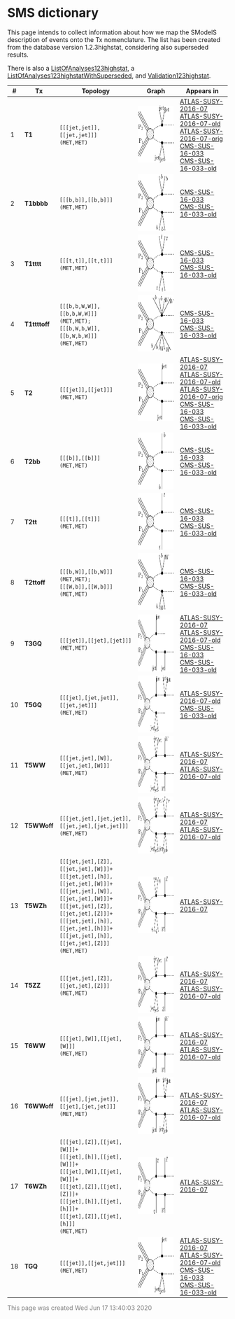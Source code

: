 

# SMS dictionary
This page intends to collect information about how we map the SModelS description of
events onto the Tx nomenclature. The list has been created from the database version 1.2.3highstat, considering also superseded results.

There is also a [ListOfAnalyses123highstat](https://smodels.github.io/docs/ListOfAnalyses123highstat), a [ListOfAnalyses123highstatWithSuperseded](https://smodels.github.io/docs/ListOfAnalyses123highstatWithSuperseded), and [Validation123highstat](Validation123highstat).

| **#** | **Tx** | **Topology** | **Graph** | **Appears in** |
| ----- | ------ | ------------ | --------- | -------------- |
| 1 | <a name="T1"></a>**T1**<br> | `[[[jet,jet]],[[jet,jet]]]`<BR>`(MET,MET)` | <img alt="T1" src="../feyn/straight/T1.png" height="130"> | [ATLAS-SUSY-2016-07](ListOfAnalyses123highstat#ATLAS-SUSY-2016-07)<BR>[ATLAS-SUSY-2016-07-old](ListOfAnalyses123highstat#ATLAS-SUSY-2016-07-old)<BR>[ATLAS-SUSY-2016-07-orig](ListOfAnalyses123highstat#ATLAS-SUSY-2016-07-orig)<BR>[CMS-SUS-16-033](ListOfAnalyses123highstat#CMS-SUS-16-033)<BR>[CMS-SUS-16-033-old](ListOfAnalyses123highstat#CMS-SUS-16-033-old)|
| 2 | <a name="T1bbbb"></a>**T1bbbb**<br> | `[[[b,b]],[[b,b]]]`<BR>`(MET,MET)` | <img alt="T1bbbb" src="../feyn/straight/T1bbbb.png" height="130"> | [CMS-SUS-16-033](ListOfAnalyses123highstat#CMS-SUS-16-033)<BR>[CMS-SUS-16-033-old](ListOfAnalyses123highstat#CMS-SUS-16-033-old)|
| 3 | <a name="T1tttt"></a>**T1tttt**<br> | `[[[t,t]],[[t,t]]]`<BR>`(MET,MET)` | <img alt="T1tttt" src="../feyn/straight/T1tttt.png" height="130"> | [CMS-SUS-16-033](ListOfAnalyses123highstat#CMS-SUS-16-033)<BR>[CMS-SUS-16-033-old](ListOfAnalyses123highstat#CMS-SUS-16-033-old)|
| 4 | <a name="T1ttttoff"></a>**T1ttttoff**<br> | `[[[b,b,W,W]],[[b,b,W,W]]]`<BR>`(MET,MET);`<BR>`[[[b,W,b,W]],[[b,W,b,W]]]`<BR>`(MET,MET)` | <img alt="T1ttttoff" src="../feyn/straight/T1ttttoff.png" height="130"> | [CMS-SUS-16-033](ListOfAnalyses123highstat#CMS-SUS-16-033)<BR>[CMS-SUS-16-033-old](ListOfAnalyses123highstat#CMS-SUS-16-033-old)|
| 5 | <a name="T2"></a>**T2**<br> | `[[[jet]],[[jet]]]`<BR>`(MET,MET)` | <img alt="T2" src="../feyn/straight/T2.png" height="130"> | [ATLAS-SUSY-2016-07](ListOfAnalyses123highstat#ATLAS-SUSY-2016-07)<BR>[ATLAS-SUSY-2016-07-old](ListOfAnalyses123highstat#ATLAS-SUSY-2016-07-old)<BR>[ATLAS-SUSY-2016-07-orig](ListOfAnalyses123highstat#ATLAS-SUSY-2016-07-orig)<BR>[CMS-SUS-16-033](ListOfAnalyses123highstat#CMS-SUS-16-033)<BR>[CMS-SUS-16-033-old](ListOfAnalyses123highstat#CMS-SUS-16-033-old)|
| 6 | <a name="T2bb"></a>**T2bb**<br> | `[[[b]],[[b]]]`<BR>`(MET,MET)` | <img alt="T2bb" src="../feyn/straight/T2bb.png" height="130"> | [CMS-SUS-16-033](ListOfAnalyses123highstat#CMS-SUS-16-033)<BR>[CMS-SUS-16-033-old](ListOfAnalyses123highstat#CMS-SUS-16-033-old)|
| 7 | <a name="T2tt"></a>**T2tt**<br> | `[[[t]],[[t]]]`<BR>`(MET,MET)` | <img alt="T2tt" src="../feyn/straight/T2tt.png" height="130"> | [CMS-SUS-16-033](ListOfAnalyses123highstat#CMS-SUS-16-033)<BR>[CMS-SUS-16-033-old](ListOfAnalyses123highstat#CMS-SUS-16-033-old)|
| 8 | <a name="T2ttoff"></a>**T2ttoff**<br> | `[[[b,W]],[[b,W]]]`<BR>`(MET,MET);`<BR>`[[[W,b]],[[W,b]]]`<BR>`(MET,MET)` | <img alt="T2ttoff" src="../feyn/straight/T2ttoff.png" height="130"> | [CMS-SUS-16-033](ListOfAnalyses123highstat#CMS-SUS-16-033)<BR>[CMS-SUS-16-033-old](ListOfAnalyses123highstat#CMS-SUS-16-033-old)|
| 9 | <a name="T3GQ"></a>**T3GQ**<br> | `[[[jet]],[[jet],[jet]]]`<BR>`(MET,MET)` | <img alt="T3GQ" src="../feyn/straight/T3GQ.png" height="130"> | [ATLAS-SUSY-2016-07](ListOfAnalyses123highstat#ATLAS-SUSY-2016-07)<BR>[ATLAS-SUSY-2016-07-old](ListOfAnalyses123highstat#ATLAS-SUSY-2016-07-old)<BR>[CMS-SUS-16-033](ListOfAnalyses123highstat#CMS-SUS-16-033)<BR>[CMS-SUS-16-033-old](ListOfAnalyses123highstat#CMS-SUS-16-033-old)|
| 10 | <a name="T5GQ"></a>**T5GQ**<br> | `[[[jet],[jet,jet]],[[jet,jet]]]`<BR>`(MET,MET)` | <img alt="T5GQ" src="../feyn/straight/T5GQ.png" height="130"> | [ATLAS-SUSY-2016-07-old](ListOfAnalyses123highstat#ATLAS-SUSY-2016-07-old)<BR>[CMS-SUS-16-033-old](ListOfAnalyses123highstat#CMS-SUS-16-033-old)|
| 11 | <a name="T5WW"></a>**T5WW**<br> | `[[[jet,jet],[W]],[[jet,jet],[W]]]`<BR>`(MET,MET)` | <img alt="T5WW" src="../feyn/straight/T5WW.png" height="130"> | [ATLAS-SUSY-2016-07](ListOfAnalyses123highstat#ATLAS-SUSY-2016-07)<BR>[ATLAS-SUSY-2016-07-old](ListOfAnalyses123highstat#ATLAS-SUSY-2016-07-old)|
| 12 | <a name="T5WWoff"></a>**T5WWoff**<br> | `[[[jet,jet],[jet,jet]],[[jet,jet],[jet,jet]]]`<BR>`(MET,MET)` | <img alt="T5WWoff" src="../feyn/straight/T5WWoff.png" height="130"> | [ATLAS-SUSY-2016-07](ListOfAnalyses123highstat#ATLAS-SUSY-2016-07)<BR>[ATLAS-SUSY-2016-07-old](ListOfAnalyses123highstat#ATLAS-SUSY-2016-07-old)|
| 13 | <a name="T5WZh"></a>**T5WZh**<br> | `[[[jet,jet],[Z]],[[jet,jet],[W]]]+`<BR>`[[[jet,jet],[h]],[[jet,jet],[W]]]+`<BR>`[[[jet,jet],[W]],[[jet,jet],[W]]]+`<BR>`[[[jet,jet],[Z]],[[jet,jet],[Z]]]+`<BR>`[[[jet,jet],[h]],[[jet,jet],[h]]]+`<BR>`[[[jet,jet],[h]],[[jet,jet],[Z]]]`<BR>`(MET,MET)` | <img alt="T5WZh" src="../feyn/straight/T5WZh.png" height="130"> | [ATLAS-SUSY-2016-07](ListOfAnalyses123highstat#ATLAS-SUSY-2016-07)|
| 14 | <a name="T5ZZ"></a>**T5ZZ**<br> | `[[[jet,jet],[Z]],[[jet,jet],[Z]]]`<BR>`(MET,MET)` | <img alt="T5ZZ" src="../feyn/straight/T5ZZ.png" height="130"> | [ATLAS-SUSY-2016-07](ListOfAnalyses123highstat#ATLAS-SUSY-2016-07)<BR>[ATLAS-SUSY-2016-07-old](ListOfAnalyses123highstat#ATLAS-SUSY-2016-07-old)|
| 15 | <a name="T6WW"></a>**T6WW**<br> | `[[[jet],[W]],[[jet],[W]]]`<BR>`(MET,MET)` | <img alt="T6WW" src="../feyn/straight/T6WW.png" height="130"> | [ATLAS-SUSY-2016-07](ListOfAnalyses123highstat#ATLAS-SUSY-2016-07)<BR>[ATLAS-SUSY-2016-07-old](ListOfAnalyses123highstat#ATLAS-SUSY-2016-07-old)|
| 16 | <a name="T6WWoff"></a>**T6WWoff**<br> | `[[[jet],[jet,jet]],[[jet],[jet,jet]]]`<BR>`(MET,MET)` | <img alt="T6WWoff" src="../feyn/straight/T6WWoff.png" height="130"> | [ATLAS-SUSY-2016-07](ListOfAnalyses123highstat#ATLAS-SUSY-2016-07)<BR>[ATLAS-SUSY-2016-07-old](ListOfAnalyses123highstat#ATLAS-SUSY-2016-07-old)|
| 17 | <a name="T6WZh"></a>**T6WZh**<br> | `[[[jet],[Z]],[[jet],[W]]]+`<BR>`[[[jet],[h]],[[jet],[W]]]+`<BR>`[[[jet],[W]],[[jet],[W]]]+`<BR>`[[[jet],[Z]],[[jet],[Z]]]+`<BR>`[[[jet],[h]],[[jet],[h]]]+`<BR>`[[[jet],[Z]],[[jet],[h]]]`<BR>`(MET,MET)` | <img alt="T6WZh" src="../feyn/straight/T6WZh.png" height="130"> | [ATLAS-SUSY-2016-07](ListOfAnalyses123highstat#ATLAS-SUSY-2016-07)|
| 18 | <a name="TGQ"></a>**TGQ**<br> | `[[[jet]],[[jet,jet]]]`<BR>`(MET,MET)` | <img alt="TGQ" src="../feyn/straight/TGQ.png" height="130"> | [ATLAS-SUSY-2016-07](ListOfAnalyses123highstat#ATLAS-SUSY-2016-07)<BR>[ATLAS-SUSY-2016-07-old](ListOfAnalyses123highstat#ATLAS-SUSY-2016-07-old)<BR>[CMS-SUS-16-033](ListOfAnalyses123highstat#CMS-SUS-16-033)<BR>[CMS-SUS-16-033-old](ListOfAnalyses123highstat#CMS-SUS-16-033-old)|

<font color='grey'>This page was created Wed Jun 17 13:40:03 2020</font>
